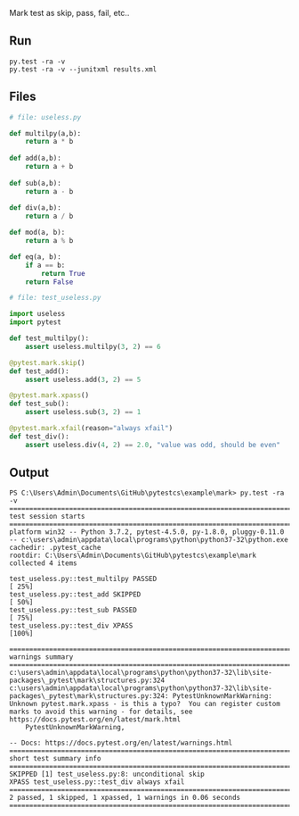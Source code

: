 Mark test as skip, pass, fail, etc..

## Run

	py.test -ra -v
	py.test -ra -v --junitxml results.xml

## Files

```python
# file: useless.py

def multilpy(a,b):
	return a * b
	
def add(a,b):
	return a + b
	
def sub(a,b):
	return a - b
	
def div(a,b):
	return a / b

def mod(a, b):
	return a % b

def eq(a, b):
	if a == b:
		return True
	return False
```


```python
# file: test_useless.py

import useless
import pytest

def test_multilpy():
	assert useless.multilpy(3, 2) == 6

@pytest.mark.skip()
def test_add():
	assert useless.add(3, 2) == 5

@pytest.mark.xpass()
def test_sub():
	assert useless.sub(3, 2) == 1

@pytest.mark.xfail(reason="always xfail")
def test_div():
	assert useless.div(4, 2) == 2.0, "value was odd, should be even"
```

## Output

	PS C:\Users\Admin\Documents\GitHub\pytestcs\example\mark> py.test -ra -v
	============================================================================================================================================ test session starts =============================================================================================================================================
	platform win32 -- Python 3.7.2, pytest-4.5.0, py-1.8.0, pluggy-0.11.0 -- c:\users\admin\appdata\local\programs\python\python37-32\python.exe
	cachedir: .pytest_cache
	rootdir: C:\Users\Admin\Documents\GitHub\pytestcs\example\mark
	collected 4 items                                                                                                                                                                                                                                                                                             

	test_useless.py::test_multilpy PASSED                                                                                                                                                                                                                                                                   [ 25%]
	test_useless.py::test_add SKIPPED                                                                                                                                                                                                                                                                       [ 50%]
	test_useless.py::test_sub PASSED                                                                                                                                                                                                                                                                        [ 75%]
	test_useless.py::test_div XPASS                                                                                                                                                                                                                                                                         [100%]

	============================================================================================================================================== warnings summary ==============================================================================================================================================
	c:\users\admin\appdata\local\programs\python\python37-32\lib\site-packages\_pytest\mark\structures.py:324
	c:\users\admin\appdata\local\programs\python\python37-32\lib\site-packages\_pytest\mark\structures.py:324: PytestUnknownMarkWarning: Unknown pytest.mark.xpass - is this a typo?  You can register custom marks to avoid this warning - for details, see https://docs.pytest.org/en/latest/mark.html
		PytestUnknownMarkWarning,

	-- Docs: https://docs.pytest.org/en/latest/warnings.html
	========================================================================================================================================== short test summary info ===========================================================================================================================================
	SKIPPED [1] test_useless.py:8: unconditional skip
	XPASS test_useless.py::test_div always xfail
	========================================================================================================================= 2 passed, 1 skipped, 1 xpassed, 1 warnings in 0.06 seconds =========================================================================================================================